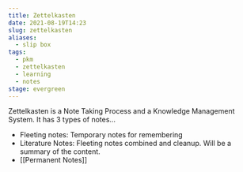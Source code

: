 ```yaml
---
title: Zettelkasten
date: 2021-08-19T14:23
slug: zettelkasten
aliases:
  - slip box
tags:
  - pkm
  - zettelkasten
  - learning
  - notes
stage: evergreen
---
```


Zettelkasten is a Note Taking Process and a Knowledge Management System. It has 3 types of notes…

- Fleeting notes: Temporary notes for remembering
- Literature Notes: Fleeting notes combined and cleanup. Will be a summary of the content.
- [[Permanent Notes]]
